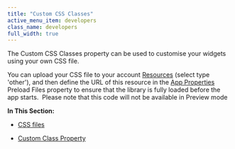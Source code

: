 ```yaml
---
title: "Custom CSS Classes"
active_menu_item: developers
class_name: developers
full_width: true
---
```



The Custom CSS Classes property can be used to customise your widgets using your own CSS file.

You can upload your CSS file to your account [Resources](../../the-console/console-tabs/resources) (select type 'other'), and then define the URL of this resource in the [App Properties](../../../widget-properties-events/app-properties) Preload Files property to ensure that the library is fully loaded before the app starts.  Please note that this code will not be available in Preview mode

**In This Section:**

 - [CSS files](css-files)

 - [Custom Class Property](custom-class)

